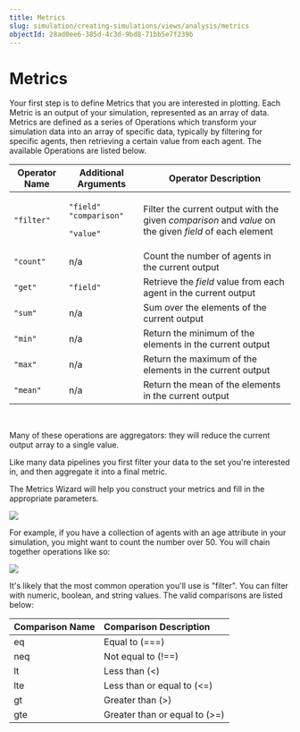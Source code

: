 ```yaml
---
title: Metrics
slug: simulation/creating-simulations/views/analysis/metrics
objectId: 28ad0ee6-385d-4c3d-9bd8-71bb5e7f239b
---
```


# Metrics

Your first step is to define Metrics that you are interested in plotting. Each Metric is an output of your simulation, represented as an array of data. Metrics are defined as a series of Operations which transform your simulation data into an array of specific data, typically by filtering for specific agents, then retrieving a certain value from each agent. The available Operations are listed below.

<table className="docs-table">
  <thead>
    <tr>
      <th className="text-left">Operator Name</th>
      <th className="text-left">Additional Arguments</th>
      <th className="text-left">Operator Description</th>
    </tr>
  </thead>
  <tbody>
    <tr>
      <td className="text-left"><code>&quot;filter&quot;</code>
      </td>
      <td className="text-left">
        <p><code>&quot;field&quot;</code>  <code>&quot;comparison&quot;</code>
        </p>
        <p><code>&quot;value&quot;</code>
        </p>
      </td>
      <td className="text-left">Filter the current output with the given <em>comparison</em> and <em>value</em> on
        the given <em>field</em> of each element</td>
    </tr>
    <tr>
      <td className="text-left"><code>&quot;count&quot;</code>
      </td>
      <td className="text-left">n/a</td>
      <td className="text-left">Count the number of agents in the current output</td>
    </tr>
    <tr>
      <td className="text-left"><code>&quot;get&quot;</code>
      </td>
      <td className="text-left"><code>&quot;field&quot;</code>
      </td>
      <td className="text-left">Retrieve the <em>field</em> value from each agent in the current output</td>
    </tr>
    <tr>
      <td className="text-left"><code>&quot;sum&quot;</code>
      </td>
      <td className="text-left">n/a</td>
      <td className="text-left">Sum over the elements of the current output</td>
    </tr>
    <tr>
      <td className="text-left"><code>&quot;min&quot;</code>
      </td>
      <td className="text-left">n/a</td>
      <td className="text-left">Return the minimum of the elements in the current output</td>
    </tr>
    <tr>
      <td className="text-left"><code>&quot;max&quot;</code>
      </td>
      <td className="text-left">n/a</td>
      <td className="text-left">Return the maximum of the elements in the current output</td>
    </tr>
    <tr>
      <td className="text-left"><code>&quot;mean&quot;</code>
      </td>
      <td className="text-left">n/a</td>
      <td className="text-left">Return the mean of the elements in the current output</td>
    </tr>
  </tbody>
</table>

‌

Many of these operations are aggregators: they will reduce the current output array to a single value.‌

Like many data pipelines you first filter your data to the set you're interested in, and then aggregate it into a final metric.‌

The Metrics Wizard will help you construct your metrics and fill in the appropriate parameters.​‌

![](https://cdn-us1.hash.ai/site/docs/analysis-metrics-1.png)

For example, if you have a collection of agents with an age attribute in your simulation, you might want to count the number over 50. You will chain together operations like so:​‌

![](https://cdn-us1.hash.ai/site/docs/analysis-metrics-2.png)

It's likely that the most common operation you'll use is "filter". You can filter with numeric, boolean, and string values. The valid comparisons are listed below:

| Comparison Name | Comparison Description |
| :--- | :--- |
| eq | Equal to \(===\) |
| neq | Not equal to \(!==\) |
| lt | Less than \(&lt;\) |
| lte | Less than or equal to \(&lt;=\) |
| gt | Greater than \(&gt;\) |
| gte | Greater than or equal to \(&gt;=\) |
